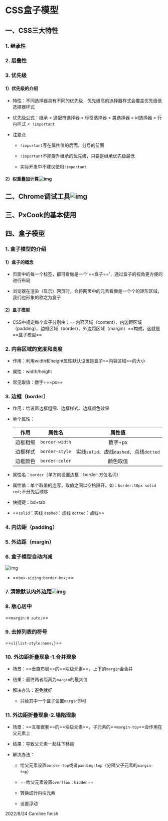 # CSS盒子模型

## 一、CSS三大特性

### 1. 继承性 

### 2. 层叠性

### 3. 优先级

#### 1）优先级的介绍

- 特性：不同选择器具有不同的优先级，优先级高的选择器样式会覆盖优先级低选择器样式

- 优先级公式：继承 < 通配符选择器 < 标签选择器 < 类选择器 < id选择器 < 行内样式 <` !important`

- 注意点

  - `!important`写在属性值的后面，分号的前面

  - `!important`不能提升继承的优先级，只要是继承优先级最低

  - 实际开发中不建议使用`!important`

#### 2）权重叠加计算![img](https://api2.mubu.com/v3/document_image/73c06a54-3fa9-4fa5-bdfa-eaad6f93e2c7-16813133.jpg)

## 二、Chrome调试工具![img](https://api2.mubu.com/v3/document_image/f070d93a-600b-461b-b959-550a9a6d26d8-16813133.jpg)

## 三、PxCook的基本使用

## 四、盒子模型

### 1. 盒子模型的介绍

#### 1）盒子的概念

- 页面中的每一个标签，都可看做是一个‘==盒子==’，通过盒子的视角更方便的进行布局

- 浏览器在渲染（显示）网页时，会将网页中的元素看做是一个个的矩形区域，我们也形象的称之为盒子

#### 2）盒子模型

- CSS中规定每个盒子分别由：==内容区域（content）、内边距区域（padding）、边框区域（border）、外边距区域（margin）==构成，这就是==盒子模型==

### 2. 内容区域的宽度和高度

- 作用：利用width和height属性默认设置是盒子==内容区域==的大小

- 属性：width/height

- 常见取值：数字+==px==

### 3. 边框（border）

- 作用：给设置边框粗细、边框样式、边框颜色效果

- 单个属性：

  |   作用   |     属性名     |                 属性值                  |
  | :------: | :------------: | :-------------------------------------: |
  | 边框粗细 | `border-width` |                 数字+px                 |
  | 边框样式 | `border-style` | 实线`solid`、虚线`dashed`、点线`dotted` |
  | 边框颜色 | `border-color` |                颜色取值                 |

- 属性名：`border`（单方向设置边框：border-方位名词）

- 属性值：单个取值的连写，取值之间以空格隔开。如：`border:10px solid red;`不分先后顺序

- 快捷键：bd+tab

- ==`solid`：实线      `dashed`：虚线      `dotted`：点线==

### 4. 内边距（padding）

### 5. 外边距（margin）

### 6. 盒子模型自动内减

![img](https://api2.mubu.com/v3/document_image/6a012999-d507-414e-bffa-216dd060f2f5-16813133.jpg)

- ==`box-sizing:border-box;`==

### 7. 清除默认内外边距![img](https://api2.mubu.com/v3/document_image/2f9fda37-e41b-4a98-9968-0d828a6bb3c6-16813133.jpg)

### 8. 版心居中

==`margin:0 auto;`==

### 9. 去掉列表的符号

==`ul{list-style:none;}`==

### 10. 外边距折叠现象-1.合并现象

- 场景：==垂直布局==的==块级元素==，上下的`margin`会合并

- 结果：最终两者距离为`margin`的最大值

- 解决办法：避免就好
  - 只给其中一个盒子设置`margin`即可

### 11. 外边距折叠现象-2.塌陷现象

- 场景：==互相嵌套==的==块级元素==，子元素的==`margin-top`==会作用在父元素上

- 结果：导致父元素一起往下移动

- 解决办法：

  - 给父元素设置`border-top`或者`padding-top`（分隔父子元素的`margin-top`）

  - ==给父元素设置`overflow：hidden`==

  - 转换成行内块元素

  - 设置浮动



2022/8/24 Caroline finish